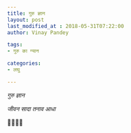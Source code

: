 ```yaml
---
title: गुरु ज्ञान
layout: post
last_modified_at : 2018-05-31T07:22:00
author: Vinay Pandey

tags:
- गुरु का ग्यान

categories:
- लघु

---
```


*गुरु ज्ञान*

*जीवन सादा*
*तनाव आधा*

🙏🌷🌷🙏
